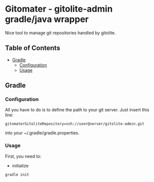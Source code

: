 # Gitomater - gitolite-admin gradle/java wrapper

Nice tool to manage git repositories handled by gitolite.

## Table of Contents

* [Gradle](#gradle)
    * [Configuration](#configuration)
    * [Usage](#usage)

## Gradle

### Configuration

All you have to do is to define the path to your git server. Just insert this line: 
```
gitomaterGitoliteRepository=ssh://user@server/gitolite-admin.git
```
into your ~/.gradle/gradle.properties.

### Usage

First, you need to:

- initialize

```bash
gradle init
```